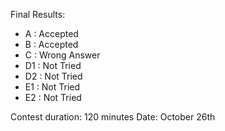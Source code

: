 Final Results:
- A  : Accepted
- B  : Accepted
- C  : Wrong Answer
- D1 : Not Tried
- D2 : Not Tried
- E1 : Not Tried
- E2 : Not Tried

Contest duration: 120 minutes
Date: October 26th

